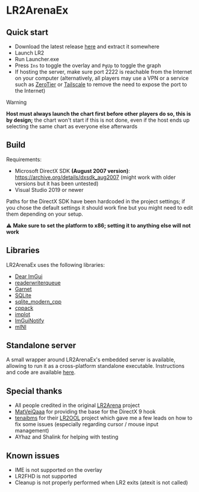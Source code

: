 # LR2ArenaEx

## Quick start

- Download the latest release [here](https://github.com/SayakaIsBaka/LR2ArenaEx/releases) and extract it somewhere
- Launch LR2
- Run Launcher.exe
- Press `Ins` to toggle the overlay and `PgUp` to toggle the graph
- If hosting the server, make sure port 2222 is reachable from the Internet on your computer (alternatively, all players may use a VPN or a service such as [ZeroTier](https://www.zerotier.com/) or [Tailscale](https://tailscale.com) to remove the need to expose the port to the Internet)

> [!WARNING]
> **Host must always launch the chart first before other players do so, this is by design;** the chart won't start if this is not done, even if the host ends up selecting the same chart as everyone else afterwards

## Build

Requirements:
- Microsoft DirectX SDK **(August 2007 version)**: https://archive.org/details/dxsdk_aug2007 (might work with older versions but it has been untested)
- Visual Studio 2019 or newer

Paths for the DirectX SDK have been hardcoded in the project settings; if you chose the default settings it should work fine but you might need to edit them depending on your setup.

⚠️ **Make sure to set the platform to x86; setting it to anything else will not work**

## Libraries

LR2ArenaEx uses the following libraries:
- [Dear ImGui](https://github.com/ocornut/imgui)
- [readerwriterqueue](https://github.com/cameron314/readerwriterqueue)
- [Garnet](https://github.com/jopo86/garnet)
- [SQLite](https://www.sqlite.org)
- [sqlite_modern_cpp](https://github.com/SqliteModernCpp/sqlite_modern_cpp)
- [cppack](https://github.com/dacap/cppack)
- [implot](https://github.com/epezent/implot)
- [ImGuiNotify](https://github.com/TyomaVader/ImGuiNotify)
- [mINI](https://github.com/metayeti/mINI)

## Standalone server

A small wrapper around LR2ArenaEx's embedded server is available, allowing to run it as a cross-platform standalone executable. Instructions and code are available [here](https://github.com/SayakaIsBaka/LR2ArenaEx/tree/master/LR2ArenaEx/standalone).

## Special thanks

- All people credited in the original [LR2Arena](https://github.com/SayakaIsBaka/LR2Arena) project
- [MatVeiQaaa](https://github.com/MatVeiQaaa) for providing the base for the DirectX 9 hook
- [tenaibms](https://github.com/tenaibms) for their [LR2OOL](https://github.com/tenaibms/LR2OOL) project which gave me a few leads on how to fix some issues (especially regarding cursor / mouse input management)
- AYhaz and Shalink for helping with testing

## Known issues

- IME is not supported on the overlay
- LR2FHD is not supported
- Cleanup is not properly performed when LR2 exits (atexit is not called)
